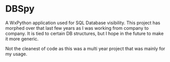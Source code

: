 # DBSpy
A WxPython application used for SQL Database visibility.  This project has morphed over that last few years as I was working from company to company.  It is tied to certain DB structures, but I hope in the future to make it more generic.

Not the cleanest of code as this was a multi year project that was mainly for my usage.
